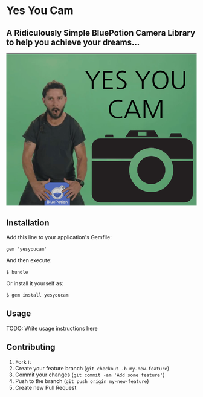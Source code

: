# Yes You Cam
## A **Ridiculous**ly Simple BluePotion Camera Library to help you achieve your dreams...
![Don't Shia Way](_art/yyc.png)

## Installation

Add this line to your application's Gemfile:

    gem 'yesyoucam'

And then execute:

    $ bundle

Or install it yourself as:

    $ gem install yesyoucam

## Usage

TODO: Write usage instructions here

## Contributing

1. Fork it
2. Create your feature branch (`git checkout -b my-new-feature`)
3. Commit your changes (`git commit -am 'Add some feature'`)
4. Push to the branch (`git push origin my-new-feature`)
5. Create new Pull Request
